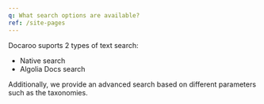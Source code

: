 ```yaml
---
q: What search options are available?
ref: /site-pages
---
```


Docaroo suports 2 types of text search:
- Native search
- Algolia Docs search

Additionally, we provide an advanced search based on different parameters such as the taxonomies.